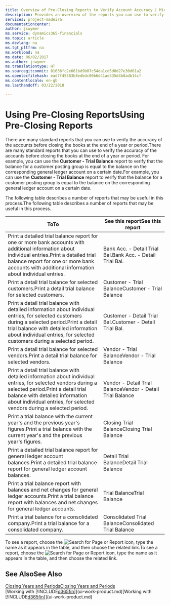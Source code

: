 ```yaml
---
title: Overview of Pre-Closing Reports to Verify Account Accuracy | Microsoft Docs
description: Provides an overview of the reports you can use to verify the accuracy of accounts before closing the books at the end of a year or period.
services: project-madeira
documentationcenter: 
author: jswymer
ms.service: dynamics365-financials
ms.topic: article
ms.devlang: na
ms.tgt_pltfrm: na
ms.workload: na
ms.date: 06/02/2017
ms.author: jswymer
ms.translationtype: HT
ms.sourcegitcommit: 81636fc2e661bd9b07c54da1cd5d0d27e30d01a2
ms.openlocfilehash: ead7f45583b8edbdc00b6d41ae335d4b8adb14cf
ms.contentlocale: en-gb
ms.lasthandoff: 03/22/2018

---
```

# <a name="using-pre-closing-reports"></a><span data-ttu-id="cdd86-103">Using Pre-Closing Reports</span><span class="sxs-lookup"><span data-stu-id="cdd86-103">Using Pre-Closing Reports</span></span>
<span data-ttu-id="cdd86-104">There are many standard reports that you can use to verify the accuracy of the accounts before closing the books at the end of a year or period.</span><span class="sxs-lookup"><span data-stu-id="cdd86-104">There are many standard reports that you can use to verify the accuracy of the accounts before closing the books at the end of a year or period.</span></span> <span data-ttu-id="cdd86-105">For example, you can use the **Customer - Trial Balance** report to verify that the balance for a customer posting group is equal to the balance on the corresponding general ledger account on a certain date.</span><span class="sxs-lookup"><span data-stu-id="cdd86-105">For example, you can use the **Customer - Trial Balance** report to verify that the balance for a customer posting group is equal to the balance on the corresponding general ledger account on a certain date.</span></span>

<span data-ttu-id="cdd86-106">The following table describes a number of reports that may be useful in this process.</span><span class="sxs-lookup"><span data-stu-id="cdd86-106">The following table describes a number of reports that may be useful in this process.</span></span>

| <span data-ttu-id="cdd86-107">To</span><span class="sxs-lookup"><span data-stu-id="cdd86-107">To</span></span> | <span data-ttu-id="cdd86-108">See this report</span><span class="sxs-lookup"><span data-stu-id="cdd86-108">See this report</span></span> |
| --- | --- |
| <span data-ttu-id="cdd86-109">Print a detailed trial balance report for one or more bank accounts with additional information about individual entries.</span><span class="sxs-lookup"><span data-stu-id="cdd86-109">Print a detailed trial balance report for one or more bank accounts with additional information about individual entries.</span></span> |<span data-ttu-id="cdd86-110">Bank Acc. - Detail Trial Bal.</span><span class="sxs-lookup"><span data-stu-id="cdd86-110">Bank Acc. - Detail Trial Bal.</span></span> |
| <span data-ttu-id="cdd86-111">Print a detail trial balance for selected customers.</span><span class="sxs-lookup"><span data-stu-id="cdd86-111">Print a detail trial balance for selected customers.</span></span> |<span data-ttu-id="cdd86-112">Customer - Trial Balance</span><span class="sxs-lookup"><span data-stu-id="cdd86-112">Customer - Trial Balance</span></span> |
| <span data-ttu-id="cdd86-113">Print a detail trial balance with detailed information about individual entries, for selected customers during a selected period.</span><span class="sxs-lookup"><span data-stu-id="cdd86-113">Print a detail trial balance with detailed information about individual entries, for selected customers during a selected period.</span></span> |<span data-ttu-id="cdd86-114">Customer - Detail Trial Bal.</span><span class="sxs-lookup"><span data-stu-id="cdd86-114">Customer - Detail Trial Bal.</span></span> |
| <span data-ttu-id="cdd86-115">Print a detail trial balance for selected vendors.</span><span class="sxs-lookup"><span data-stu-id="cdd86-115">Print a detail trial balance for selected vendors.</span></span> |<span data-ttu-id="cdd86-116">Vendor - Trial Balance</span><span class="sxs-lookup"><span data-stu-id="cdd86-116">Vendor - Trial Balance</span></span> |
| <span data-ttu-id="cdd86-117">Print a detail trial balance with detailed information about individual entries, for selected vendors during a selected period.</span><span class="sxs-lookup"><span data-stu-id="cdd86-117">Print a detail trial balance with detailed information about individual entries, for selected vendors during a selected period.</span></span> |<span data-ttu-id="cdd86-118">Vendor - Detail Trial Balance</span><span class="sxs-lookup"><span data-stu-id="cdd86-118">Vendor - Detail Trial Balance</span></span> |
| <span data-ttu-id="cdd86-119">Print a trial balance with the current year's and the previous year's figures.</span><span class="sxs-lookup"><span data-stu-id="cdd86-119">Print a trial balance with the current year's and the previous year's figures.</span></span> |<span data-ttu-id="cdd86-120">Closing Trial Balance</span><span class="sxs-lookup"><span data-stu-id="cdd86-120">Closing Trial Balance</span></span> |
| <span data-ttu-id="cdd86-121">Print a detailed trial balance report for general ledger account balances.</span><span class="sxs-lookup"><span data-stu-id="cdd86-121">Print a detailed trial balance report for general ledger account balances.</span></span> |<span data-ttu-id="cdd86-122">Detail Trial Balance</span><span class="sxs-lookup"><span data-stu-id="cdd86-122">Detail Trial Balance</span></span> |
| <span data-ttu-id="cdd86-123">Print a trial balance report with balances and net changes for general ledger accounts.</span><span class="sxs-lookup"><span data-stu-id="cdd86-123">Print a trial balance report with balances and net changes for general ledger accounts.</span></span> |<span data-ttu-id="cdd86-124">Trial Balance</span><span class="sxs-lookup"><span data-stu-id="cdd86-124">Trial Balance</span></span> |
| <span data-ttu-id="cdd86-125">Print a trial balance for a consolidated company.</span><span class="sxs-lookup"><span data-stu-id="cdd86-125">Print a trial balance for a consolidated company.</span></span> |<span data-ttu-id="cdd86-126">Consolidated Trial Balance</span><span class="sxs-lookup"><span data-stu-id="cdd86-126">Consolidated Trial Balance</span></span> |

<span data-ttu-id="cdd86-127">To see a report, choose the ![Search for Page or Report](media/ui-search/search_small.png "Search for Page or Report icon") icon, type the name as it appears in the table, and then choose the related link.</span><span class="sxs-lookup"><span data-stu-id="cdd86-127">To see a report, choose the ![Search for Page or Report](media/ui-search/search_small.png "Search for Page or Report icon") icon, type the name as it appears in the table, and then choose the related link.</span></span>

## <a name="see-also"></a><span data-ttu-id="cdd86-128">See Also</span><span class="sxs-lookup"><span data-stu-id="cdd86-128">See Also</span></span>
[<span data-ttu-id="cdd86-129">Closing Years and Periods</span><span class="sxs-lookup"><span data-stu-id="cdd86-129">Closing Years and Periods</span></span>](year-close-years-periods.md)  
<span data-ttu-id="cdd86-130">[Working with [!INCLUDE[d365fin](includes/d365fin_md.md)]](ui-work-product.md)</span><span class="sxs-lookup"><span data-stu-id="cdd86-130">[Working with [!INCLUDE[d365fin](includes/d365fin_md.md)]](ui-work-product.md)</span></span>


